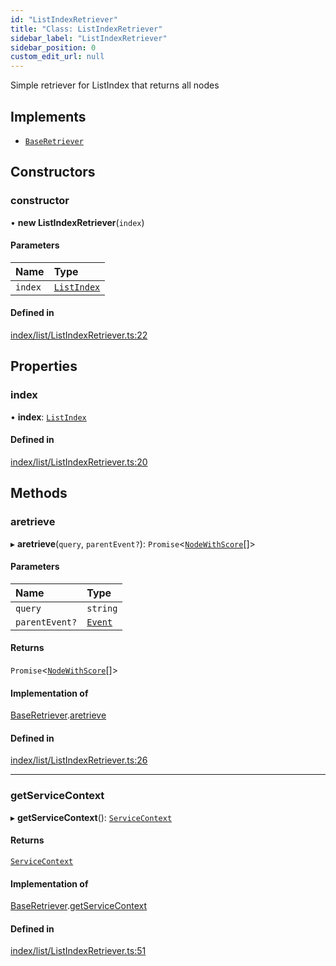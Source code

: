 ```yaml
---
id: "ListIndexRetriever"
title: "Class: ListIndexRetriever"
sidebar_label: "ListIndexRetriever"
sidebar_position: 0
custom_edit_url: null
---
```


Simple retriever for ListIndex that returns all nodes

## Implements

- [`BaseRetriever`](../interfaces/BaseRetriever.md)

## Constructors

### constructor

• **new ListIndexRetriever**(`index`)

#### Parameters

| Name | Type |
| :------ | :------ |
| `index` | [`ListIndex`](ListIndex.md) |

#### Defined in

[index/list/ListIndexRetriever.ts:22](https://github.com/run-llama/LlamaIndexTS/blob/e108757/packages/core/src/index/list/ListIndexRetriever.ts#L22)

## Properties

### index

• **index**: [`ListIndex`](ListIndex.md)

#### Defined in

[index/list/ListIndexRetriever.ts:20](https://github.com/run-llama/LlamaIndexTS/blob/e108757/packages/core/src/index/list/ListIndexRetriever.ts#L20)

## Methods

### aretrieve

▸ **aretrieve**(`query`, `parentEvent?`): `Promise`<[`NodeWithScore`](../interfaces/NodeWithScore.md)[]\>

#### Parameters

| Name | Type |
| :------ | :------ |
| `query` | `string` |
| `parentEvent?` | [`Event`](../interfaces/Event.md) |

#### Returns

`Promise`<[`NodeWithScore`](../interfaces/NodeWithScore.md)[]\>

#### Implementation of

[BaseRetriever](../interfaces/BaseRetriever.md).[aretrieve](../interfaces/BaseRetriever.md#aretrieve)

#### Defined in

[index/list/ListIndexRetriever.ts:26](https://github.com/run-llama/LlamaIndexTS/blob/e108757/packages/core/src/index/list/ListIndexRetriever.ts#L26)

___

### getServiceContext

▸ **getServiceContext**(): [`ServiceContext`](../interfaces/ServiceContext.md)

#### Returns

[`ServiceContext`](../interfaces/ServiceContext.md)

#### Implementation of

[BaseRetriever](../interfaces/BaseRetriever.md).[getServiceContext](../interfaces/BaseRetriever.md#getservicecontext)

#### Defined in

[index/list/ListIndexRetriever.ts:51](https://github.com/run-llama/LlamaIndexTS/blob/e108757/packages/core/src/index/list/ListIndexRetriever.ts#L51)
